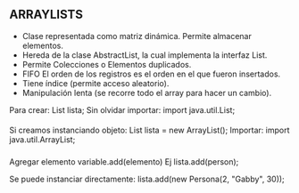 ## ARRAYLISTS
- Clase representada como matriz dinámica. Permite almacenar elementos.
- Hereda de la clase AbstractList, la cual implementa la interfaz List.
- Permite Colecciones o Elementos duplicados.
- FIFO El orden de los registros es el orden en el que fueron insertados.
- Tiene índice (permite acceso aleatorio).
- Manipulación lenta (se recorre todo el array para hacer un cambio).



Para crear:
    List<Persona> lista;
Sin olvidar importar:
    import java.util.List;

####

Si creamos instanciando objeto:
    List<Persona> lista = new ArrayList<Persona>();
Importar:
    import java.util.ArrayList;

###
Agregar elemento
    variable.add(elemento)
Ej
    lista.add(person);

Se puede instanciar directamente:
    lista.add(new Persona(2, "Gabby", 30));